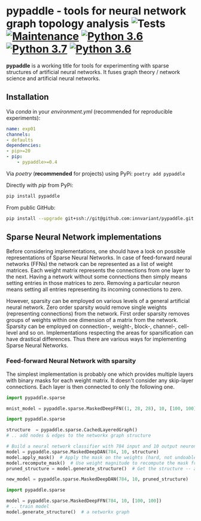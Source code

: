 # pypaddle - tools for neural network graph topology analysis ![Tests](https://github.com/innvariant/pypaddle/workflows/Tests/badge.svg)  [![Maintenance](https://img.shields.io/badge/Maintained%3F-yes-green.svg)](https://GitHub.com/Naereen/StrapDown.js/graphs/commit-activity) [![Python 3.6](https://img.shields.io/badge/python-3.6-blue.svg)](https://www.python.org/downloads/release/python-360/) [![Python 3.7](https://img.shields.io/badge/python-3.7-blue.svg)](https://www.python.org/downloads/release/python-370/) [![Python 3.6](https://img.shields.io/badge/python-3.8-blue.svg)](https://www.python.org/downloads/release/python-380/)
**pypaddle** is a working title for tools for experimenting with sparse structures of artificial neural networks.
It fuses graph theory / network science and artificial neural networks.

## Installation
Via *conda* in your *environment.yml* (recommended for reproducible experiments):
```yaml
name: exp01
channels:
- defaults
dependencies:
- pip>=20
- pip:
    - pypaddle>=0.4
```

Via *poetry* (**recommended** for projects) using PyPi:
``poetry add pypaddle``

Directly with *pip* from PyPi:
```bash
pip install pypaddle
```

From public GitHub:
```bash
pip install --upgrade git+ssh://git@github.com:innvariant/pypaddle.git
```

## Sparse Neural Network implementations
Before considering implementations, one should have a look on possible representations of Sparse Neural Networks.
In case of feed-forward neural networks (FFNs) the network can be represented as a list of weight matrices.
Each weight matrix represents the connections from one layer to the next.
Having a network without some connections then simply means setting entries in those matrices to zero.
Removing a particular neuron means setting all entries representing its incoming connections to zero.

However, sparsity can be employed on various levels of a general artificial neural network.
Zero order sparsity would remove single weights (representing connections) from the network.
First order sparsity removes groups of weights within one dimension of a matrix from the network.
Sparsity can be employed on connection-, weight-, block-, channel-, cell-level and so on.
Implementations respecting the areas for sparsification can have drastical differences.
Thus there are various ways for implementing Sparse Neural Networks.

### Feed-forward Neural Network with sparsity
The simplest implementation is probably one which provides multiple layers with binary masks for each weight matrix.
It doesn't consider any skip-layer connections.
Each layer is then connected to only the following one.
```python
import pypaddle.sparse

mnist_model = pypaddle.sparse.MaskedDeepFFN((1, 28, 28), 10, [100, 100])
```


```python
import pypaddle.sparse

structure  = pypaddle.sparse.CachedLayeredGraph()
# .. add nodes & edges to the networkx graph structure

# Build a neural network classifier with 784 input and 10 output neurons and the given structure
model = pypaddle.sparse.MaskedDeepDAN(784, 10, structure)
model.apply_mask()  # Apply the mask on the weights (hard, not undoable)
model.recompute_mask()  # Use weight magnitude to recompute the mask from the network
pruned_structure = model.generate_structure()  # Get the structure -- a networkx graph -- based on the current mask

new_model = pypaddle.sparse.MaskedDeepDAN(784, 10, pruned_structure)
```
```python
import pypaddle.sparse

model = pypaddle.sparse.MaskedDeepFFN(784, 10, [100, 100])
# .. train model
model.generate_structure()  # a networkx graph
```

